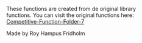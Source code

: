 
These  functions  are  created  from  de  original  library  
functions. You  can  visit  the  original  functions  here:  
[Competitive-Function-Folder-7](https://github.com/H4PE0N/Competitive-Programming/tree/master/Competitive-Program-Folder/Competitive-Functions-Folder-7)

Made by Roy Hampus Fridholm
